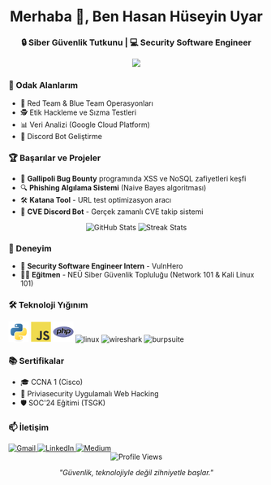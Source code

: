 <h1 align="center">Merhaba 👋, Ben Hasan Hüseyin Uyar</h1>
<h3 align="center">🔒 Siber Güvenlik Tutkunu | 💻 Security Software Engineer</h3>

<p align="center">
  <img src="https://readme-typing-svg.herokuapp.com?lines=Siber+Güvenlik+Araştırmacısı;Red+Team+%26+Blue+Team;Bug+Bounty+Hunter&center=true&width=380&height=45">
</p>

### 🎯 Odak Alanlarım

- 🔐 Red Team & Blue Team Operasyonları
- 🕵️ Etik Hackleme ve Sızma Testleri
- 📊 Veri Analizi (Google Cloud Platform)
- 🤖 Discord Bot Geliştirme

### 🏆 Başarılar ve Projeler

- 🎯 **Gallipoli Bug Bounty** programında XSS ve NoSQL zafiyetleri keşfi
- 🔍 **Phishing Algılama Sistemi** (Naive Bayes algoritması)
- 🛠️ **Katana Tool** - URL test optimizasyon aracı
- 🤖 **CVE Discord Bot** - Gerçek zamanlı CVE takip sistemi

<div align="center">
  <img src="https://github-readme-stats.vercel.app/api?username=hhuseyinuyar&show_icons=true&theme=radical" alt="GitHub Stats" height="165">
  <img src="https://github-readme-streak-stats.herokuapp.com/?user=hhuseyinuyar&theme=radical" alt="Streak Stats" height="165">
</div>

### 💼 Deneyim

- 🔧 **Security Software Engineer Intern** - VulnHero
- 👨‍🏫 **Eğitmen** - NEÜ Siber Güvenlik Topluluğu (Network 101 & Kali Linux 101)

### 🛠 Teknoloji Yığınım

<div align="left">
  <img src="https://raw.githubusercontent.com/devicons/devicon/master/icons/python/python-original.svg" alt="python" width="40" height="40"/>
  <img src="https://raw.githubusercontent.com/devicons/devicon/master/icons/javascript/javascript-original.svg" alt="javascript" width="40" height="40"/>
  <img src="https://raw.githubusercontent.com/devicons/devicon/master/icons/php/php-original.svg" alt="php" width="40" height="40"/>
  <img src="https://www.vectorlogo.zone/logos/linux/linux-icon.svg" alt="linux" width="40" height="40"/>
  <img src="https://www.vectorlogo.zone/logos/wireshark/wireshark-icon.svg" alt="wireshark" width="40" height="40"/>
  <img src="https://www.kali.org/tools/burpsuite/images/burpsuite-logo.svg" alt="burpsuite" width="40" height="40"/>
</div>

### 📚 Sertifikalar

- 🎓 CCNA 1 (Cisco)
- 🔐 Priviasecurity Uygulamalı Web Hacking
- 🛡️ SOC'24 Eğitimi (TSGK)

### 📫 İletişim

<div align="left">
  <a href="mailto:hhuseyinuyar17@gmail.com">
    <img src="https://img.shields.io/badge/Gmail-D14836?style=for-the-badge&logo=gmail&logoColor=white" alt="Gmail"/>
  </a>
  <a href="https://linkedin.com/in/hhuseyinuyar">
    <img src="https://img.shields.io/badge/LinkedIn-0077B5?style=for-the-badge&logo=linkedin&logoColor=white" alt="LinkedIn"/>
  </a>
  <a href="https://medium.com/@hhuseyinuyar">
    <img src="https://img.shields.io/badge/Medium-12100E?style=for-the-badge&logo=medium&logoColor=white" alt="Medium"/>
  </a>
</div>

<div align="center">
  <img src="https://komarev.com/ghpvc/?username=hhuseyinuyar&label=Profile%20views&color=0e75b6&style=flat" alt="Profile Views" />
</div>

<p align="center">
  <i>"Güvenlik, teknolojiyle değil zihniyetle başlar."</i>
</p>
